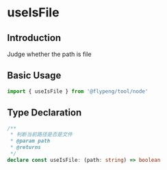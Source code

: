 # useIsFile

## Introduction

Judge whether the path is file

## Basic Usage

```ts
import { useIsFile } from '@flypeng/tool/node'
```

## Type Declaration

```ts
/**
 * 判断当前路径是否是文件
 * @param path
 * @returns
 */
declare const useIsFile: (path: string) => boolean
```
